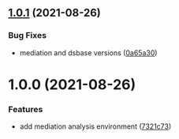 ## [1.0.1](https://github.com/molgenis/molgenis-ops-docker/compare/@molgenis/rserver-mediation-v1.0.0...@molgenis/rserver-mediation-v1.0.1) (2021-08-26)


### Bug Fixes

* mediation and dsbase versions ([0a65a30](https://github.com/molgenis/molgenis-ops-docker/commit/0a65a30b862302dbb1e634e3589b5bc42cadfead))

# 1.0.0 (2021-08-26)


### Features

* add mediation analysis environment ([7321c73](https://github.com/molgenis/molgenis-ops-docker/commit/7321c732e112969e26db66b91d43bad4be9c2379))
